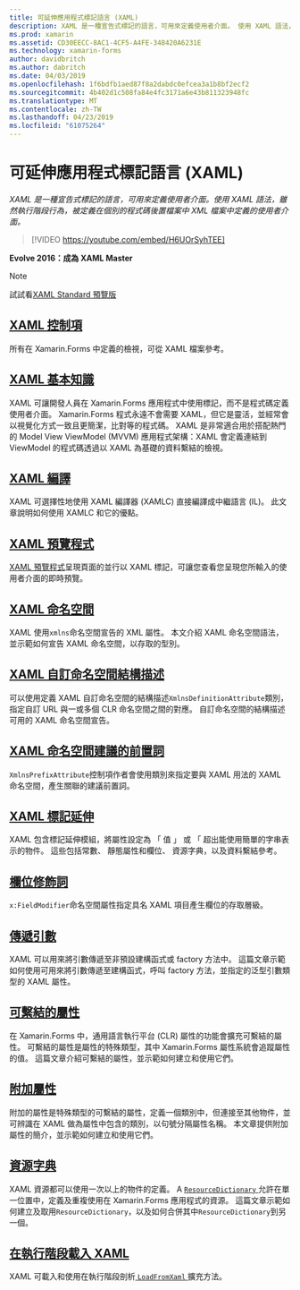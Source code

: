 ```yaml
---
title: 可延伸應用程式標記語言 (XAML)
description: XAML 是一種宣告式標記的語言，可用來定義使用者介面。 使用 XAML 語法，雖然執行階段行為，被定義在個別的程式碼後置檔案中 XML 檔案中定義的使用者介面。
ms.prod: xamarin
ms.assetid: CD30EECC-8AC1-4CF5-A4FE-348420A6231E
ms.technology: xamarin-forms
author: davidbritch
ms.author: dabritch
ms.date: 04/03/2019
ms.openlocfilehash: 1f6bdfb1aed87f8a2dabdc0efcea3a1b8bf2ecf2
ms.sourcegitcommit: 4b402d1c508fa84e4fc3171a6e43b811323948fc
ms.translationtype: MT
ms.contentlocale: zh-TW
ms.lasthandoff: 04/23/2019
ms.locfileid: "61075264"
---
```

# <a name="extensible-application-markup-language-xaml"></a>可延伸應用程式標記語言 (XAML)

_XAML 是一種宣告式標記的語言，可用來定義使用者介面。使用 XAML 語法，雖然執行階段行為，被定義在個別的程式碼後置檔案中 XML 檔案中定義的使用者介面。_

> [!VIDEO https://youtube.com/embed/H6UOrSyhTEE]

**Evolve 2016：成為 XAML Master**

> [!NOTE]
> 試試看[XAML Standard 預覽版](standard/index.md)

## <a name="xaml-controlsxaml-controlsmd"></a>[XAML 控制項](xaml-controls.md)

所有在 Xamarin.Forms 中定義的檢視，可從 XAML 檔案參考。

<a name="xaml" />

## <a name="xaml-basicsxaml-basicsindexmd"></a>[XAML 基本知識](xaml-basics/index.md)

XAML 可讓開發人員在 Xamarin.Forms 應用程式中使用標記，而不是程式碼定義使用者介面。 Xamarin.Forms 程式永遠不會需要 XAML，但它是靈活，並經常會以視覺化方式一致且更簡潔，比對等的程式碼。 XAML 是非常適合用於搭配熱門的 Model View ViewModel (MVVM) 應用程式架構：XAML 會定義連結到 ViewModel 的程式碼透過以 XAML 為基礎的資料繫結的檢視。

## <a name="xaml-compilationxamlcmd"></a>[XAML 編譯](xamlc.md)

XAML 可選擇性地使用 XAML 編譯器 (XAMLC) 直接編譯成中繼語言 (IL)。 此文章說明如何使用 XAMLC 和它的優點。

## <a name="xaml-previewerxaml-previewerindexmd"></a>[XAML 預覽程式](xaml-previewer/index.md)

[XAML 預覽程式](~/xamarin-forms/xaml/xaml-previewer/index.md)呈現頁面的並行以 XAML 標記，可讓您查看您呈現您所輸入的使用者介面的即時預覽。

## <a name="xaml-namespacesnamespacesmd"></a>[XAML 命名空間](namespaces.md)

XAML 使用`xmlns`命名空間宣告的 XML 屬性。 本文介紹 XAML 命名空間語法，並示範如何宣告 XAML 命名空間，以存取的型別。

## <a name="xaml-custom-namespace-schemascustom-namespace-schemasmd"></a>[XAML 自訂命名空間結構描述](custom-namespace-schemas.md)

可以使用定義 XAML 自訂命名空間的結構描述`XmlnsDefinitionAttribute`類別，指定自訂 URL 與一或多個 CLR 命名空間之間的對應。 自訂命名空間的結構描述可用的 XAML 命名空間宣告。

## <a name="xaml-namespace-recommended-prefixescustom-prefixmd"></a>[XAML 命名空間建議的前置詞](custom-prefix.md)

`XmlnsPrefixAttribute`控制項作者會使用類別來指定要與 XAML 用法的 XAML 命名空間，產生關聯的建議前置詞。

## <a name="xaml-markup-extensionsmarkup-extensionsindexmd"></a>[XAML 標記延伸](markup-extensions/index.md)

XAML 包含標記延伸模組，將屬性設定為 「 值 」 或 「 超出能使用簡單的字串表示的物件。 這些包括常數、 靜態屬性和欄位、 資源字典，以及資料繫結參考。

## <a name="field-modifiersfield-modifiersmd"></a>[欄位修飾詞](field-modifiers.md)

`x:FieldModifier`命名空間屬性指定具名 XAML 項目產生欄位的存取層級。

## <a name="passing-argumentspassing-argumentsmd"></a>[傳遞引數](passing-arguments.md)

XAML 可以用來將引數傳遞至非預設建構函式或 factory 方法中。 這篇文章示範如何使用可用來將引數傳遞至建構函式，呼叫 factory 方法，並指定的泛型引數類型的 XAML 屬性。

## <a name="bindable-propertiesbindable-propertiesmd"></a>[可繫結的屬性](bindable-properties.md)

在 Xamarin.Forms 中，通用語言執行平台 (CLR) 屬性的功能會擴充可繫結的屬性。 可繫結的屬性是屬性的特殊類型，其中 Xamarin.Forms 屬性系統會追蹤屬性的值。 這篇文章介紹可繫結的屬性，並示範如何建立和使用它們。

## <a name="attached-propertiesattached-propertiesmd"></a>[附加屬性](attached-properties.md)

附加的屬性是特殊類型的可繫結的屬性，定義一個類別中，但連接至其他物件，並可辨識在 XAML 做為屬性中包含的類別，以句號分隔屬性名稱。 本文章提供附加屬性的簡介，並示範如何建立和使用它們。

## <a name="resource-dictionariesresource-dictionariesmd"></a>[資源字典](resource-dictionaries.md)

XAML 資源都可以使用一次以上的物件的定義。 A [ `ResourceDictionary` ](xref:Xamarin.Forms.ResourceDictionary)允許在單一位置中，定義及重複使用在 Xamarin.Forms 應用程式的資源。 這篇文章示範如何建立及取用`ResourceDictionary`，以及如何合併其中`ResourceDictionary`到另一個。

## <a name="loading-xaml-at-runtimeruntime-loadmd"></a>[在執行階段載入 XAML](runtime-load.md)

XAML 可載入和使用在執行階段剖析[ `LoadFromXaml` ](xref:Xamarin.Forms.Xaml.Extensions.LoadFromXaml*)擴充方法。
